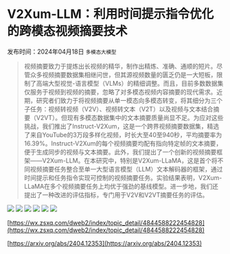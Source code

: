 # V2Xum-LLM：利用时间提示指令优化的跨模态视频摘要技术
发布时间：2024年04月18日
`多模态大模型`
> 视频摘要致力于提炼出长视频的精华，制作出精炼、准确、通顺的短片。尽管众多视频摘要数据集相继问世，但其源视频数量的匮乏仍是一大短板，限制了高端大型视觉-语言模型（VLMs）的精细调整。而且，目前多数数据集仅服务于视频到视频的摘要，忽略了对多模态视频内容摘要的现代需求。近期，研究者们致力于将视频摘要从单一模态向多模态转变，将其细分为三个子任务：视频转视频（V2V）、视频转文本（V2T）以及视频与文本结合摘要（V2VT）。但现有多模态数据集中的文本摘要质量尚显不足。为应对这些挑战，我们推出了Instruct-V2Xum，这是一个跨界视频摘要数据集，精选了来自YouTube的3万段多样化视频，时长大至40至940秒，平均摘要率为16.39%。Instruct-V2Xum的每个视频摘要均配有指向特定帧的文本摘要，便于生成同步的视频与文本摘要。此外，我们提出了一个创新的视频摘要框架——V2Xum-LLM。在本研究中，特别是V2Xum-LLaMA，这是首个将不同视频摘要任务整合至单一大型语言模型（LLM）文本解码器的框架，通过时间提示和任务指令实现可控制的视频摘要任务。实验结果表明，V2Xum-LLaMA在多个视频摘要任务上均优于强劲的基线模型。进一步地，我们还提出了一种改进的评估指标，专门用于V2V和V2VT摘要任务的评估。

![](https://raw.githubusercontent.com/HuggingAGI/HuggingArxiv/main/paper_images/2404.12353/teaser.png)
![](https://raw.githubusercontent.com/HuggingAGI/HuggingArxiv/main/paper_images/2404.12353/sankey.png)
![](https://raw.githubusercontent.com/HuggingAGI/HuggingArxiv/main/paper_images/2404.12353/model.png)
![](https://raw.githubusercontent.com/HuggingAGI/HuggingArxiv/main/paper_images/2404.12353/vera.png)
![](https://raw.githubusercontent.com/HuggingAGI/HuggingArxiv/main/paper_images/2404.12353/grammar.png)
![](https://raw.githubusercontent.com/HuggingAGI/HuggingArxiv/main/paper_images/2404.12353/sample0.png)

[https://wx.zsxq.com/dweb2/index/topic_detail/4844588222454828](https://wx.zsxq.com/dweb2/index/topic_detail/4844588222454828)

[https://arxiv.org/abs/2404.12353](https://arxiv.org/abs/2404.12353)